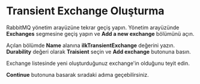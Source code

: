 # Transient Exchange Oluşturma

RabbitMQ yönetim arayüzüne tekrar geçiş yapın. Yönetim arayüzünde **Exchanges** segmesine geçiş yapın ve **Add a new exchange** bölümünü açın.

Açılan bölümde **Name** alanına **ilkTransientExchange** değerini yazın. **Durability** değeri olarak **Traisient** seçin ve **Add exchange** butonuna basın.

Exchange listesinde yeni oluşturduğunuz exchange'in olduğunu teyit edin.

**Continue** butonuna basarak sıradaki adıma geçebilirsiniz.
